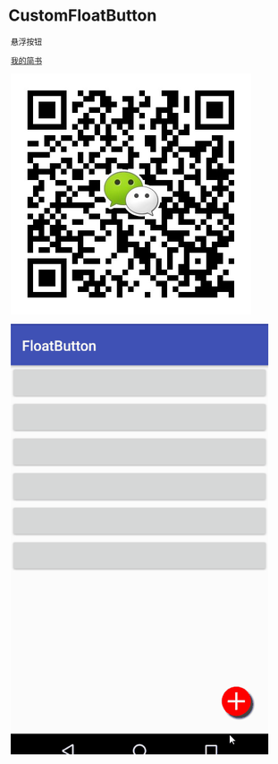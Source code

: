 # CustomFloatButton

  悬浮按钮<br>
  
  [我的简书](http://www.jianshu.com/p/33d97865c143)  
  
  ![微信](https://github.com/ZuoJinDong/GIF/blob/master/WeChat.jpg)  
  
  ![](https://github.com/ZuoJinDong/GIF/blob/master/CustomFloatButton.gif)  
